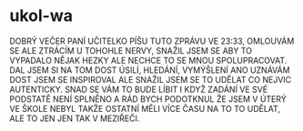 # ukol-wa
DOBRÝ VEČER PANÍ UČITELKO PÍŠU TUTO ZPRÁVU VE 23:33, OMLOUVÁM SE ALE ZTRÁCÍM U TOHOHLE NERVY, SNAŽIL JSEM SE ABY TO VYPADALO NĚJAK HEZKY ALE NECHCE TO SE MNOU SPOLUPRACOVAT. 
DAL JSEM SI NA TOM DOST ÚSILÍ, HLEDÁNÍ, VYMÝŠLENÍ ANO UZNÁVÁM DOST JSEM SE INSPIROVAL ALE SNAŽIL JSEM SE TO UDĚLAT CO NEJVIC AUTENTICKY.
SNAD SE VÁM TO BUDE LÍBIT I KDYŽ ZADÁNÍ VE SVÉ PODSTATĚ NENÍ SPLNĚNO A RÁD BYCH PODOTKNUL ŽE JSEM V ÚTERÝ VE ŠKOLE NEBYL TAKŽE OSTATNÍ MĚLI VÍCE ČASU NA TO TO UDĚLAT, 
ALE TO JEN JEN TAK V MEZIŘEČI.


